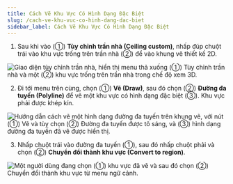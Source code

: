 ```yaml
---
title: Cách Vẽ Khu Vực Có Hình Dạng Đặc Biệt
slug: /cach-ve-khu-vuc-co-hinh-dang-dac-biet
sidebar_label: Cách Vẽ Khu Vực Có Hình Dạng Đặc Biệt
---
```


1. Sau khi vào (①) **Tùy chỉnh trần nhà (Ceiling custom)**, nhấp đúp chuột trái vào khu vực trống trên trần nhà (②) để vào khung vẽ thiết kế 2D.

![Giao diện tùy chỉnh trần nhà, hiển thị menu thả xuống (①) Tùy chỉnh trần nhà và một (②) khu vực trống trên trần nhà trong chế độ xem 3D.](https://storage.googleapis.com/jegavn_kb/images/df962082-6f23-4113-a4d8-3f6fd63ff07b.png)

2. Đi tới menu trên cùng, chọn (①) **Vẽ (Draw)**, sau đó chọn (②) **Đường đa tuyến (Polyline)** để vẽ một khu vực có hình dạng đặc biệt (③). Khu vực phải được khép kín.

![Hướng dẫn cách vẽ một hình dạng đường đa tuyến trên khung vẽ, với nút (①) Vẽ và tùy chọn (②) Đường đa tuyến được tô sáng, và (③) hình dạng đường đa tuyến đã vẽ được hiển thị.](https://storage.googleapis.com/jegavn_kb/images/9133d75e-c692-4f6a-9dd2-15390225a96a.png)

3. Nhấp chuột trái vào đường đa tuyến (①), sau đó nhấp chuột phải và chọn (②) **Chuyển đổi thành khu vực (Convert to region)**.

![Một người dùng đang chọn (①) khu vực đã vẽ và sau đó chọn (②) Chuyển đổi thành khu vực từ menu ngữ cảnh.](https://storage.googleapis.com/jegavn_kb/images/9b128502-2983-4aaf-abb9-324de336e4c0.png)